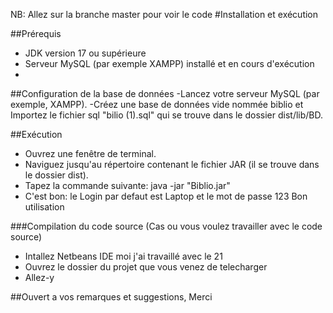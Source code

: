 NB: Allez sur la branche master pour voir le code
#Installation et exécution

##Prérequis
- JDK version 17 ou supérieure
- Serveur MySQL (par exemple XAMPP) installé et en cours d'exécution
- 
##Configuration de la base de données
-Lancez votre serveur MySQL (par exemple, XAMPP).
-Créez une base de données vide nommée biblio et Importez le fichier sql "bilio (1).sql" qui se trouve dans le dossier dist/lib/BD.

##Exécution
- Ouvrez une fenêtre de terminal.
- Naviguez jusqu'au répertoire contenant le fichier JAR (il se trouve dans le dossier dist).
- Tapez la commande suivante: java -jar "Biblio.jar"
- C'est bon: le Login par defaut est Laptop et le mot de passe 123
Bon utilisation

###Compilation du code source (Cas ou vous voulez travailler avec le code source)
- Intallez Netbeans IDE moi j'ai travaillé avec le 21
- Ouvrez le dossier du projet que vous venez de telecharger
- Allez-y

##Ouvert a vos remarques et suggestions, Merci

